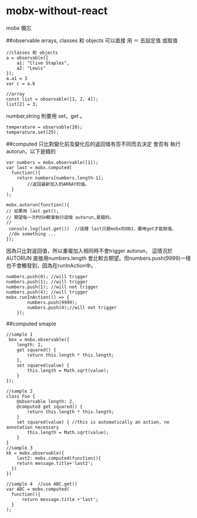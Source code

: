 # mobx-without-react

mobx 備忘

##observable
arrays, classes 和 objects  可以直接 用 ＝ 去設定值 或取值
```
//classes 和 objects 
a = observable({
    a1: "Clive Staples",
    a2: "Lewis"
});
a.a1 = 3
var c = a.b

//array
const list = observable([1, 2, 4]);
list[2] = 3;
```

number,string 則要用 set，get 。
```
temperature = observable(20);
temperature.set(25);
```

##computed
只比對變化前及變化后的返回值有否不同而去決定 會否有 執行 autorun，以下是錯的
```
var numbers = mobx.observable([1]);
var last = mobx.computed(
  function(){
	return numbers[numbers.length-1];
        //返回最新加入的ARRAY的值。
  }
);

mobx.autorun(function(){
// 如果用 last.get(); 
// 期望每一次PUSH都會執行這個 autorun,是錯的。
//
 console.log(last.get())  //這裡 last只是mobx的OBJ，要用get才能取值。
 //do something ... 
});
```
因為只比對返回值，所以重複加入相同時不會trigger autorun， 
這情況於AUTORUN 直接用numbers.length 會比較合期望。但numbers.push(9999)一樣也不會觸發到，因為在runInAction中。
```
numbers.push(0); //will trigger 
numbers.push(1); //will trigger 
numbers.push(1); //will not trigger 
numbers.push(4); //will trigger  
mobx.runInAction(() => {
        numbers.push(9999);
        numbers.push(4);//will not trigger
    });
```

##computed smaple
```
//sample 1
 box = mobx.observable({
    length: 2,
    get squared() {
        return this.length * this.length;
    },
    set squared(value) {
        this.length = Math.sqrt(value);
    }
});

//sample 2
class Foo {
    @observable length: 2,
    @computed get squared() {
        return this.length * this.length;
    }
    set squared(value) { //this is automatically an action, no annotation necessary
        this.length = Math.sqrt(value);
    }
}
//sample 3
kk = mobx.observable({ 
	last2: mobx.computed(function(){
    return message.title+'last2'; 
  })
})

//sample 4  //use ABC.get()
var ABC = mobx.computed(
  function(){
      return message.title +'last';   
  }
);


```
